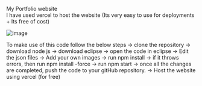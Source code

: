 My Portfolio website
<br/> I have used vercel to host the website (Its very easy to use for deployments + Its free of cost)

![image](https://github.com/Surabhi-Sunil/SurabhiSunil/assets/130157407/d90c829d-dd43-4501-b17c-2e094954ada8)

To make use of this code follow the below steps
-> clone the repository
-> download node js
-> download eclipse
-> open the code in eclipse
-> Edit the json files
-> Add your own images
-> run npm install
-> if it throws errors, then run npm install -force
-> run npm start
-> once all the changes are completed, push the code to your gitHub repository.
-> Host the website using vercel (for free)
